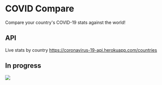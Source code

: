 # COVID Compare

Compare your country's COVID-19 stats against the world!

## API

Live stats by country
https://coronavirus-19-api.herokuapp.com/countries

## In progress

![](images/demo.gif)
